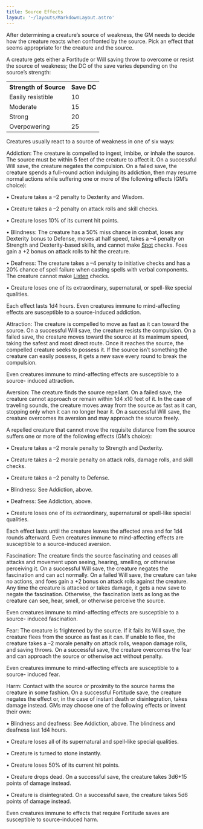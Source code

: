 ```yaml
---
title: Source Effects
layout: '~/layouts/MarkdownLayout.astro'
---
```

After determining a creature’s source of weakness, the GM needs to decide how
the creature reacts when confronted by the source. Pick an effect that seems
appropriate for the creature and the source.

A creature gets either a Fortitude or Will saving throw to overcome or resist
the source of weakness; the DC of the save varies depending on the source’s
strength:


<table><tr><th> Strength of Source</th><th> Save DC </th></tr> <tr><td> Easily resistible</td><td> 10 </td></tr> <tr class="shaded"><td>Moderate</td><td> 15 </td></tr> <tr><td>Strong</td><td> 20 </td></tr> <tr class="shaded"><td>Overpowering</td><td> 25 </td></tr></table>



Creatures usually react to a source of weakness in one of six ways:

Addiction: The creature is compelled to ingest, imbibe, or inhale the source.
The source must be within 5 feet of the creature to affect it. On a successful
Will save, the creature negates the compulsion. On a failed save, the creature
spends a full-round action indulging its addiction, then may resume normal
actions while suffering one or more of the following effects (GM’s choice):

• Creature takes a –2 penalty to Dexterity and Wisdom.

• Creature takes a –2 penalty on attack rolls and skill checks.

• Creature loses 10% of its current hit points.

• Blindness: The creature has a 50% miss chance in combat, loses any Dexterity
bonus to Defense, moves at half speed, takes a –4 penalty on Strength and
Dex­terity-based skills, and cannot make [Spot](/modern.d20.srd/skills/spot)
checks. Foes gain a +2 bonus on attack rolls to hit the creature.

• Deafness: The creature takes a –4 penalty to initiative checks and has a 20%
chance of spell failure when casting spells with verbal components. The
creature cannot make [Listen](/modern.d20.srd/skills/listen) checks.

• Creature loses one of its extraordinary, supernatural, or spell-like special
qualities.

Each effect lasts 1d4 hours. Even creatures immune to mind-affecting effects
are susceptible to a source-induced addiction.

Attraction: The creature is compelled to move as fast as it can toward the
source. On a successful Will save, the creature resists the compulsion. On a
failed save, the creature moves toward the source at its maximum speed, taking
the safest and most direct route. Once it reaches the source, the compelled
creature seeks to possess it. If the source isn’t something the creature can
easily possess, it gets a new save every round to break the compulsion.

Even creatures immune to mind-affecting effects are susceptible to a source-
induced attraction.

Aversion: The creature finds the source repellant. On a failed save, the
creature cannot approach or remain within 1d4 x10 feet of it. In the case of
traveling sounds, the creature moves away from the source as fast as it can,
stopping only when it can no longer hear it. On a successful Will save, the
creature overcomes its aversion and may approach the source freely.

A repelled creature that cannot move the requisite distance from the source
suffers one or more of the following effects (GM’s choice):

• Creature takes a –2 morale penalty to Strength and Dexterity.

• Creature takes a –2 morale penalty on attack rolls, damage rolls, and skill
checks.

• Creature takes a –2 penalty to Defense.

• Blindness: See Addiction, above.

• Deafness: See Addiction, above.

• Creature loses one of its extraordinary, supernatural or spell-like special
qualities.

Each effect lasts until the creature leaves the affected area and for 1d4
rounds afterward. Even creatures immune to mind-affecting effects are
susceptible to a source-induced aversion.

Fascination: The creature finds the source fascinating and ceases all attacks
and movement upon seeing, hearing, smelling, or otherwise perceiving it. On a
successful Will save, the creature negates the fascination and can act
normally. On a failed Will save, the creature can take no actions, and foes
gain a +2 bonus on attack rolls against the creature. Any time the creature is
attacked or takes damage, it gets a new save to negate the fascination.
Otherwise, the fascination lasts as long as the creature can see, hear, smell,
or otherwise perceive the source.

Even creatures immune to mind-affecting effects are susceptible to a source-
induced fascination.

Fear: The creature is frightened by the source. If it fails its Will save, the
creature flees from the source as fast as it can. If unable to flee, the
creature takes a –2 morale penalty on attack rolls, weapon damage rolls, and
saving throws. On a successful save, the creature overcomes the fear and can
approach the source or otherwise act without penalty.

Even creatures immune to mind-affecting effects are susceptible to a source-
induced fear.

Harm: Contact with the source or proximity to the source harms the creature in
some fashion. On a successful Fortitude save, the creature negates the effect
or, in the case of instant death or disintegration, takes damage instead. GMs
may choose one of the following effects or invent their own:

• Blindness and deafness: See Addiction, above. The blindness and deafness
last 1d4 hours.

• Creature loses all of its supernatural and spell-like special qualities.

• Creature is turned to stone instantly.

• Creature loses 50% of its current hit points.

• Creature drops dead. On a successful save, the creature takes 3d6+15 points
of damage instead.

• Creature is disintegrated. On a successful save, the creature takes 5d6
points of damage instead.

Even creatures immune to effects that require Fortitude saves are susceptible
to source-induced harm.

